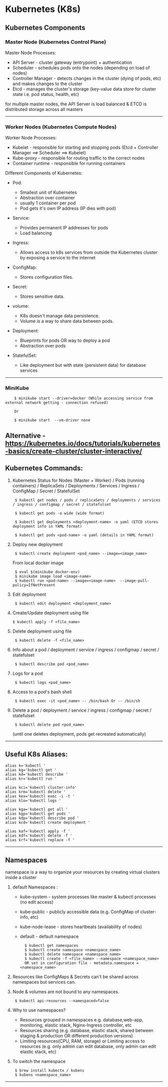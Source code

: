 # Kubernetes (K8s)

## Kubernetes Components

### Master Node (Kubernetes Control Plane)

Master Node Processes:

* API Server - cluster gateway (entrypoint) + authentication 
* Scheduler - schedules pods onto the nodes (depending on load of nodes)
* Controller Manager - detects changes in the cluster (dying of pods, etc) and makes changes to the cluster
* Etcd - manages the cluster's storage (key-value data store for cluster state i.e. pod status, health, etc)

for multiple master nodes, the API Server is load balanced & ETCD is distributed storage across all masters

---

### Worker Nodes (Kubernetes Compute Nodes)

Worker Node Processes:

* Kubelet - responsible for starting and stopping pods (Etcd + Controller Manager ==> Scheduler ==> Kubelet)
* Kube-proxy - responsible for routing traffic to the correct nodes
* Container runtime - responsible for running containers

Different Components of Kubernetes:

* Pod:

    * Smallest unit of Kubernetes
    * Abstraction over container
    * usually 1 container per pod
    * Pod gets it's own IP address (IP dies with pod)

* Service:

    * Provides permanent IP addresses for pods
    * Load balancing

* Ingress:

    * Allows access to k8s services from outside the Kubernetes cluster by exposing a service to the internet

* ConfigMap:

    * Stores configuration files.

* Secret:

    * Stores sensitive data.

* volume:

    * K8s doesn't manage data persistence.
    * Volume is a way to share data between pods.

* Deployment:

    * Blueprints for pods OR way to deploy a pod
    * Abstraction over pods

* StatefulSet:

    * Like deployment but with state (persistent data) for database services

---

### MiniKube

```
    $ minikube start --driver=docker (While accessing service from external network getting - connection refused)

    Or 

    $ minikube start  --vm-driver none
```

Alternative - https://kubernetes.io/docs/tutorials/kubernetes-basics/create-cluster/cluster-interactive/
---

## Kubernetes Commands:

1. Kubernetes Status for Nodes (Master + Worker) / Pods (running containers) / ReplicaSets / Deployments / Services / Ingress /  ConfigMap / Secret / StatefulSet
    
        $ kubectl get nodes / pods / replicaSets / deployments / services / ingress / configmap / secret / statefulset

        $ kubectl get pods -o wide (wide format)

        $ kubectl get deployments <deployment-name> -o yaml (ETCD stores deployment info in YAML format)

        $ kubectl get pods <pod-name> -o yaml (details in YAML format)

2. Deploy new deployment
        
        $ kubectl create deployment <pod_name> --image=<image_name>
    <!-- kubectl create deployment nginx-depl --image=nginx:latest -->
    <!-- $ eval $(minikube docker-env unset) / $ minikube docker-env unset -->
        
    From local docker image 

        $ eval $(minikube docker-env)
        $ minikube image load <image-name>  
        $ kubectl run <pod-name> --image=<image-name>  --image-pull-policy=IfNotPresent

3. Edit deployment
    
        $ kubectl edit deployment <deployment_name>

4.  Create/Update deployment using file
    
        $ kubectl apply -f <file_name>

5. Delete deployment using file
    
        $ kubectl delete -f <file_name>

6. Info about a pod / deployment / service / ingress / configmap / secret / statefulset
    
        $ kubectl describe pod <pod_name>

7. Logs for a pod
    
        $ kubectl logs <pod_name>

8. Access to a pod's bash shell
    
        $ kubectl exec -it <pod_name> -- /bin/bash Or -- /bin/sh

9. Delete a pod / deployment / service / ingress / configmap / secret / statefulset
    
        $ kubectl delete pod <pod_name> 

    (until one deletes deployment, pods get recreated automatically)
    
---

## Useful K8s Aliases:

    alias k='kubectl '
    alias kg='kubectl get '
    alias kd='kubectl describe '
    alias kr='kubectl run '

    alias kci='kubectl cluster-info'
    alias krm='kubectl delete '
    alias kex='kubectl exec -i -t '
    alias klo='kubectl logs '

    alias kga='kubectl get all '
    alias kgp='kubectl get pods '
    alias kdp='kubectl describe pod '
    alias kcd='kubectl create deployment '

    alias kaf='kubectl apply -f '
    alias kdf='kubectl delete -f '
    alias krf='kubectl replace -f '

---

## Namespaces
    
namespace is a way to organize your resources by creating virtual clusters inside a cluster

1. default Namespaces :

    * kube-system - system processes like master & kubectl processes (no edit access)
    * kube-public - publicly accessible data (e.g. ConfigMap of cluster-info, etc)
    * kube-node-lease - stores heartbeats (availability of nodes)
    * default - default namespace

            $ kubectl get namespaces
            $ kubectl create namespace <namespace_name>
            $ kubectl delete namespace <namespace_name>
            $ kubectl create -f <file_name> --namespace <namespace_name> 
            OR set in configuration file - metadata.namespace = <namespace_name>

2. Resources like ConfigMaps & Secrets can't be shared across namespaces but services can.
3. Node & volumes are not bound to any namespaces.

        $ kubectl api-resources --namespaced=false

4. Why to use namespaces?

    * Resources grouped in namespaces e.g. database,web-app, monitoring, elastic stack, Nginx-Ingress controller, etc
    * Resources sharing (e.g. database, elastic stack, shared between staging & production OR different production versions)
    * Limiting resources(CPU, RAM, storage) or Limiting access to resources (e.g. only admin can edit database, only admin can edit elastic stack, etc)

5. To switch the namespace

        $ brew install kubectx / kubens
        $ kubens <namespace_name>

---
